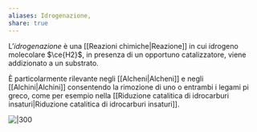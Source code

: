 ```yaml
---
aliases: Idrogenazione,
share: true
---
```

L’*idrogenazione* è una [[Reazioni chimiche|Reazione]] in cui idrogeno molecolare $\ce{H2}$, in presenza di un opportuno catalizzatore, viene addizionato a un substrato.

È particolarmente rilevante negli [[Alcheni|Alcheni]] e negli [[Alchini|Alchini]] consentendo la rimozione di uno o entrambi i legami pi greco, come per esempio nella [[Riduzione catalitica di idrocarburi insaturi|Riduzione catalitica di idrocarburi insaturi]].

![|300](91c4dbe77e7bd0d03639936d1cd96dd1_MD5%201.png)